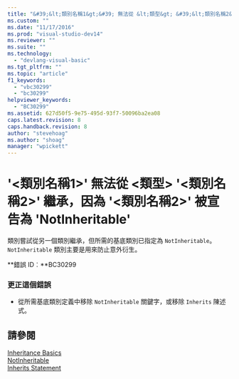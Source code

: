```yaml
---
title: "&#39;&lt;類別名稱1&gt;&#39; 無法從 &lt;類型&gt; &#39;&lt;類別名稱2&gt;&#39; 繼承，因為 &#39;&lt;類別名稱2&gt;&#39; 被宣告為 &#39;NotInheritable&#39; | Microsoft Docs"
ms.custom: ""
ms.date: "11/17/2016"
ms.prod: "visual-studio-dev14"
ms.reviewer: ""
ms.suite: ""
ms.technology: 
  - "devlang-visual-basic"
ms.tgt_pltfrm: ""
ms.topic: "article"
f1_keywords: 
  - "vbc30299"
  - "bc30299"
helpviewer_keywords: 
  - "BC30299"
ms.assetid: 627d50f5-9e75-495d-93f7-50096ba2ea08
caps.latest.revision: 8
caps.handback.revision: 8
author: "stevehoag"
ms.author: "shoag"
manager: "wpickett"
---
```

# &#39;&lt;類別名稱1&gt;&#39; 無法從 &lt;類型&gt; &#39;&lt;類別名稱2&gt;&#39; 繼承，因為 &#39;&lt;類別名稱2&gt;&#39; 被宣告為 &#39;NotInheritable&#39;
類別嘗試從另一個類別繼承，但所需的基底類別已指定為 `NotInheritable`。`NotInheritable` 類別主要是用來防止意外衍生。  
  
 **錯誤 ID︰**BC30299  
  
### 更正這個錯誤  
  
-   從所需基底類別定義中移除 `NotInheritable` 關鍵字，或移除 `Inherits` 陳述式。  
  
## 請參閱  
 [Inheritance Basics](/dotnet/visual-basic/programming-guide/language-features/objects-and-classes/inheritance-basics)   
 [NotInheritable](/dotnet/visual-basic/language-reference/modifiers/notinheritable)   
 [Inherits Statement](/dotnet/visual-basic/language-reference/statements/inherits-statement)
